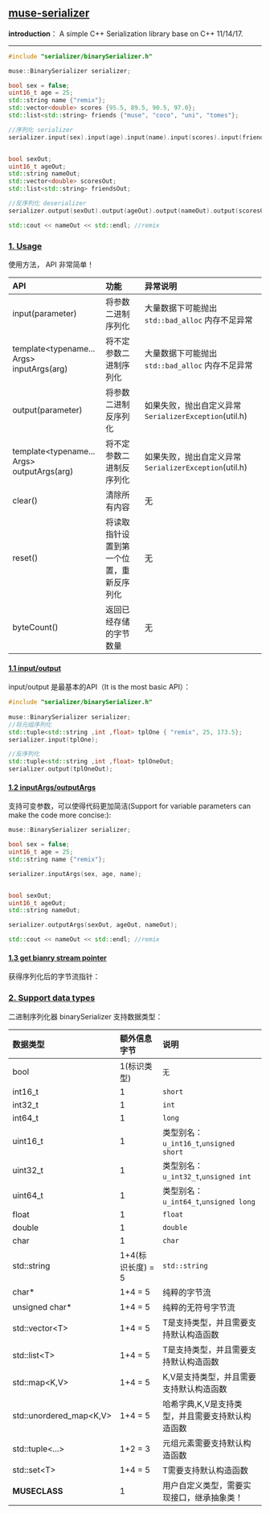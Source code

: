## [muse-serializer](#)
**introduction**： A simple C++ Serialization library base on C++ 11/14/17.

----

```cpp
#include "serializer/binarySerializer.h"

muse::BinarySerializer serializer;

bool sex = false;
uint16_t age = 25;
std::string name {"remix"};
std::vector<double> scores {95.5, 89.5, 90.5, 97.0};
std::list<std::string> friends {"muse", "coco", "uni", "tomes"};

//序列化 serializer
serializer.input(sex).input(age).input(name).input(scores).input(friends);


bool sexOut;
uint16_t ageOut;
std::string nameOut;
std::vector<double> scoresOut;
std::list<std::string> friendsOut;

//反序列化 deserializer
serializer.output(sexOut).output(ageOut).output(nameOut).output(scoresOut).output(friendsOut);

std::cout << nameOut << std::endl; //remix
```

### [1. Usage](#)
使用方法， API 非常简单！

| API                                        | 功能                   | 异常说明                                       |
|:-------------------------------------------|:---------------------|:-------------------------------------------|
| input(parameter)                           | 将参数二进制序列化            | 大量数据下可能抛出 `std::bad_alloc` 内存不足异常          |
| template\<typename... Args\><br/>inputArgs(arg) | 将不定参数二进制序列化          | 大量数据下可能抛出 `std::bad_alloc` 内存不足异常          |
| output(parameter)                          | 将参数二进制反序列化           | 如果失败，抛出自定义异常 `SerializerException`(util.h) |
| template\<typename... Args\><br/>outputArgs(arg)    | 将不定参数二进制反序列化         | 如果失败，抛出自定义异常 `SerializerException`(util.h) |
| clear()                                    | 清除所有内容               | 无                                          |
| reset()                                    | 将读取指针设置到第一个位置，重新反序列化 | 无                                          |
| byteCount()                                | 返回已经存储的字节数量          | 无                                          |

#### [1.1 input/output](#)
input/output 是最基本的API（It is the most basic API）： 

```cpp
#include "serializer/binarySerializer.h"
    
muse::BinarySerializer serializer;
//将元组序列化
std::tuple<std::string ,int ,float> tplOne { "remix", 25, 173.5};
serializer.input(tplOne);

//反序列化
std::tuple<std::string ,int ,float> tplOneOut;
serializer.output(tplOneOut);
```

#### [1.2 inputArgs/outputArgs](#)
支持可变参数，可以使得代码更加简洁(Support for variable parameters can make the code more concise:):

```cpp
muse::BinarySerializer serializer;

bool sex = false;
uint16_t age = 25;
std::string name {"remix"};

serializer.inputArgs(sex, age, name);


bool sexOut;
uint16_t ageOut;
std::string nameOut;

serializer.outputArgs(sexOut, ageOut, nameOut);

std::cout << nameOut << std::endl; //remix
```

#### [1.3 get bianry stream pointer](#)
获得序列化后的字节流指针：


### [2. Support data types](#)
二进制序列化器 binarySerializer 支持数据类型：

| 数据类型                      | 额外信息字节        | 说明                                |
|:--------------------------|:--------------|:----------------------------------|
| bool                      | 1(标识类型)       | `无`                               |
| int16_t                   | 1             | `short`                           |
| int32_t                   | 1             | `int`                             |
| int64_t                   | 1             | `long`                            |
| uint16_t                  | 1             | 类型别名：`u_int16_t`,`unsigned short` |
| uint32_t                  | 1             | 类型别名：`u_int32_t`,`unsigned int`   |
| uint64_t                  | 1             | 类型别名： `u_int64_t`,`unsigned long` |
| float                     | 1             | `float`                           |
| double                    | 1             | `double`                          |
| char                      | 1             | `char`                            |
| std::string               | 1+4(标识长度) = 5 | `std::string`                     |
| char*                     | 1+4 = 5       | 纯粹的字节流                            |
| unsigned char*            | 1+4 = 5       | 纯粹的无符号字节流                         |
| std::vector\<T\>          | 1+4 = 5       | T是支持类型，并且需要支持默认构造函数               |
| std::list\<T\>            | 1+4 = 5       | T是支持类型，并且需要支持默认构造函数               |
| std::map\<K,V\>           | 1+4 = 5       | K,V是支持类型，并且需要支持默认构造函数             |
| std::unordered_map\<K,V\> | 1+4 = 5       | 哈希字典,K,V是支持类型，并且需要支持默认构造函数        |
| std::tuple\<...\>         | 1+2 = 3       | 元组元素需要支持默认构造函数                    |
| std::set\<T\>             | 1+4 = 5       | T需要支持默认构造函数                       |
| **MUSECLASS**             | 1             | 用户自定义类型，需要实现接口，继承抽象类！             |

